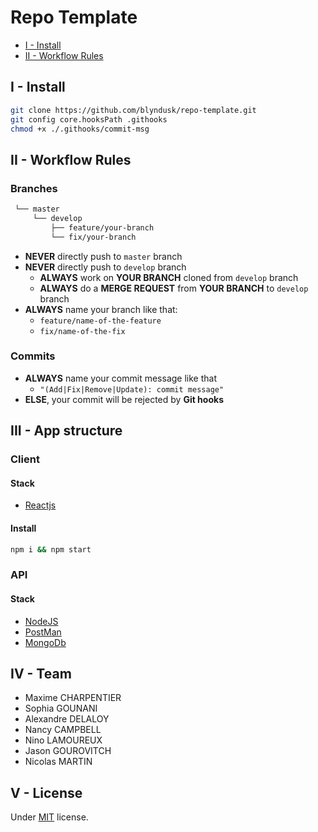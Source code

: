 # Repo Template

- [I - Install](#i---install)
- [II - Workflow Rules](#ii---workflow-rules)

## I - Install

```bash
git clone https://github.com/blyndusk/repo-template.git
git config core.hooksPath .githooks
chmod +x ./.githooks/commit-msg
```

## II - Workflow Rules

### Branches

```bash
 └── master
     └── develop
         ├── feature/your-branch
         └── fix/your-branch
```

- **NEVER** directly push to `master` branch
- **NEVER** directly push to `develop` branch
  - **ALWAYS** work on **YOUR BRANCH** cloned from `develop` branch
  - **ALWAYS** do a **MERGE REQUEST** from **YOUR BRANCH** to `develop` branch
- **ALWAYS** name your branch like that:
  - `feature/name-of-the-feature`
  - `fix/name-of-the-fix`

### Commits

- **ALWAYS** name your commit message like that
  - `"(Add|Fix|Remove|Update): commit message"`
- **ELSE**, your commit will be rejected by **Git hooks**

## III - App structure

### Client

#### Stack

- [Reactjs](https://reactjs.org/)

#### Install

```bash
npm i && npm start
```

### API

#### Stack

- [NodeJS](https://nodejs.org/)
- [PostMan](https://www.postman.com/)
- [MongoDb](https://www.mongodb.com/)

## IV - Team

- Maxime CHARPENTIER
- Sophia GOUNANI
- Alexandre DELALOY
- Nancy CAMPBELL
- Nino LAMOUREUX
- Jason GOUROVITCH
- Nicolas MARTIN

## V - License

Under [MIT](./LICENSE) license.